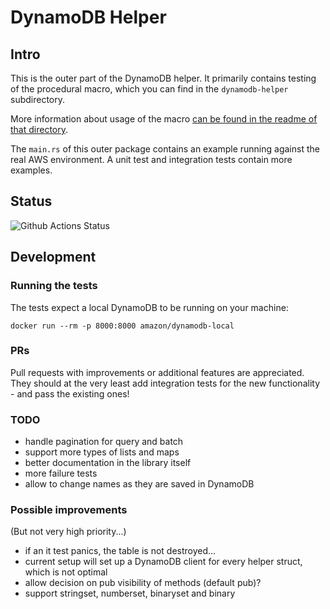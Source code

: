 # DynamoDB Helper

## Intro

This is the outer part of the DynamoDB helper. It primarily contains testing of the procedural macro, which you can find in the `dynamodb-helper` subdirectory.

More information about usage of the macro [can be found in the readme of that directory](./dynamodb-helper/README.md). 

The `main.rs` of this outer package contains an example running against the real AWS environment. A unit test and integration tests contain more examples.

## Status

![Github Actions Status](https://github.com/VanOvermeire/dynamodb-helper/actions/workflows/github-deploy.yml/badge.svg)

## Development

### Running the tests

The tests expect a local DynamoDB to be running on your machine:

```
docker run --rm -p 8000:8000 amazon/dynamodb-local
```

### PRs

Pull requests with improvements or additional features are appreciated. They should at the very least add integration tests for the new functionality - and pass the existing ones!

### TODO

- handle pagination for query and batch
- support more types of lists and maps
- better documentation in the library itself
- more failure tests
- allow to change names as they are saved in DynamoDB

### Possible improvements

(But not very high priority...)

- if an it test panics, the table is not destroyed...
- current setup will set up a DynamoDB client for every helper struct, which is not optimal
- allow decision on pub visibility of methods (default pub)?
- support stringset, numberset, binaryset and binary
